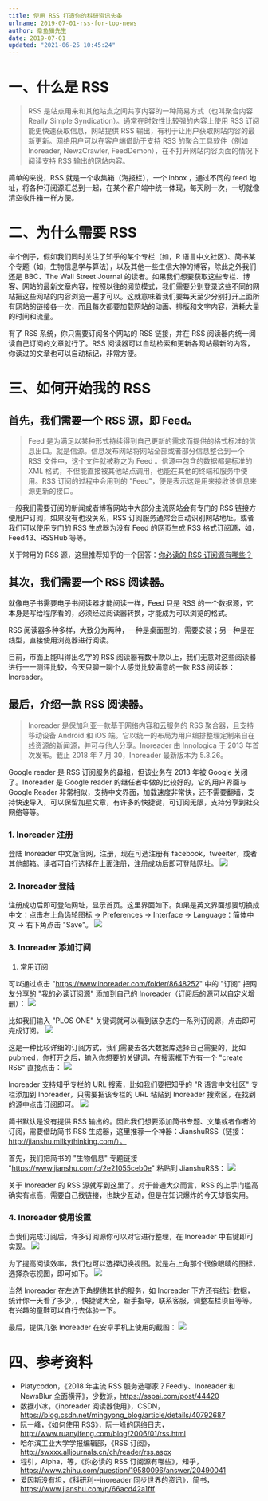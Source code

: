 ```yaml
---
title: 使用 RSS 打造你的科研资讯头条
urlname: 2019-07-01-rss-for-top-news
author: 章鱼猫先生
date: 2019-07-01
updated: "2021-06-25 10:45:24"
---
```


# 一、什么是 RSS

> RSS 是站点用来和其他站点之间共享内容的一种简易方式（也叫聚合内容 Really Simple Syndication）。通常在时效性比较强的内容上使用 RSS 订阅能更快速获取信息，网站提供 RSS 输出，有利于让用户获取网站内容的最新更新。网络用户可以在客户端借助于支持 RSS 的聚合工具软件（例如 Inoreader, NewzCrawler, FeedDemon），在不打开网站内容页面的情况下阅读支持 RSS 输出的网站内容。

简单的来说，RSS 就是一个收集箱（海报栏），一个 inbox ，通过不同的 feed 地址，将各种订阅源汇总到一起，在某个客户端中统一体现，每天刷一次，一切就像清空收件箱一样方便。

# 二、为什么需要 RSS

举个例子，假如我们同时关注了知乎的某个专栏（如，R 语言中文社区）、简书某个专题（如，生物信息学与算法），以及其他一些生信大神的博客，除此之外我们还是 BBC、The Wall Street Journal 的读者。如果我们想要获取这些专栏、博客、网站的最新文章内容，按照以往的阅览模式，我们需要分别登录这些不同的网站把这些网站的内容浏览一遍才可以。这就意味着我们要每天至少分别打开上面所有网站的链接各一次，而且每次都要加载网站的动画、排版和文字内容，消耗大量的时间和流量。

有了 RSS 系统，你只需要订阅各个网站的 RSS 链接，并在 RSS 阅读器内统一阅读自己订阅的文章就行了。RSS 阅读器可以自动检索和更新各网站最新的内容，你读过的文章也可以自动标记，非常方便。

# 三、如何开始我的 RSS

## 首先，我们需要一个 RSS 源，即 Feed。

> Feed 是为满足以某种形式持续得到自己更新的需求而提供的格式标准的信息出口。就是信源。信息发布网站将网站全部或者部分信息整合到一个 RSS 文件中，这个文件就被称之为 Feed 。信源中包含的数据都是标准的 XML 格式，不但能直接被其他站点调用，也能在其他的终端和服务中使用。RSS 订阅的过程中会用到的 "Feed"，便是表示这是用来接收该信息来源更新的接口。

一般我们需要订阅的新闻或者博客网站中大部分主流网站会有专门的 RSS 链接方便用户订阅，如果没有也没关系，RSS 订阅服务通常会自动识别网站地址。或者我们可以使用专门的 RSS 生成器为没有 Feed 的网页生成 RSS 格式订阅源，如，Feed43、RSSHub 等等。

关于常用的 RSS 源，这里推荐知乎的一个回答：[你必读的 RSS 订阅源有哪些？](https://www.zhihu.com/question/19580096/answer/20490041)

## 其次，我们需要一个 RSS 阅读器。

就像电子书需要电子书阅读器才能阅读一样，Feed 只是 RSS 的一个数据源，它本身是写给程序看的，必须经过阅读器转换，才能成为可以浏览的格式。

RSS 阅读器多种多样，大致分为两种，一种是桌面型的，需要安装；另一种是在线型，直接使用浏览器进行阅读。

目前，市面上能叫得出名字的 RSS 阅读器有数十款以上，我们无意对这些阅读器进行一一测评比较，今天只聊一聊个人感觉比较满意的一款 RSS 阅读器：Inoreader。

## 最后，介绍一款 RSS 阅读器。

> Inoreader 是保加利亚一款基于网络内容和云服务的 RSS 聚合器，且支持移动设备 Android 和 iOS 端。它以统一的布局为用户编排整理定制来自在线资源的新闻源，并可与他人分享。Inoreader 由 Innologica 于 2013 年首次发布。截止 2018 年 7 月 30，Inoreader 最新版本为 5.3.26。

Google reader 是 RSS 订阅服务的鼻祖，但该业务在 2013 年被 Google 关闭了。Inoreader 是 Google reader 的继任者中做的比较好的，它的用户界面与 Google Reader 非常相似，支持中文界面，加载速度非常快，还不需要翻墙，支持快速导入，可以保留加星文章，有许多的快捷键，可订阅无限，支持分享到社交网络等等。

### 1. Inoreader 注册

登陆 Inoreader 中文版官网，注册，现在可选注册有 facebook，tweeiter，或者其他邮箱。读者可自行选择在上面注册，注册成功后即可登陆网址。
![](https://shub.weiyan.tech/yuque/elog-cookbook-img/Fp7oA1iRTarIuLCHfpUD9r4ZkMzg.png)

### 2. Inoreader 登陆

注册成功后即可登陆网址，显示首页。这里界面如下。如果是英文界面想要切换成中文：点击右上角齿轮图标 → Preferences → Interface → Language：简体中文 → 右下角点击 "Save"。
![](https://shub.weiyan.tech/yuque/elog-cookbook-img/FuuzwZmZUZ05xVEij427Hjz0L8qv.png)

### 3. Inoreader 添加订阅

1.  常用订阅

可以通过点击 "<https://www.inoreader.com/folder/8648252>" 中的 "订阅" 把网友分享的 "我的必读订阅源" 添加到自己的 Inoreader（订阅后的源可以自定义增删）：
![](https://shub.weiyan.tech/yuque/elog-cookbook-img/FojYPZewaCzWERChr2qtJ7GLDoJx.png)

比如我们输入 "PLOS ONE" 关键词就可以看到该杂志的一系列订阅源，点击即可完成订阅。
![](https://shub.weiyan.tech/yuque/elog-cookbook-img/Fmi8KUPu6Ce55eaSkEgRIr_2Pe5M.png)

这是一种比较详细的订阅方式，我们需要去各大数据库选择自己需要的，比如 pubmed，你打开之后，输入你想要的关键词，在搜索框下方有一个 "create RSS" 直接点击：
![](https://shub.weiyan.tech/yuque/elog-cookbook-img/FgGVlLvVLWNm9_DvUMkmJ2EkHo-R.png)

Inoreader 支持知乎专栏的 URL 搜索，比如我们要把知乎的 "R 语言中文社区" 专栏添加到 Inoreader，只需要把该专栏的 URL 粘贴到 Inoreader 搜索区，在找到的源中点击订阅即可。
![](https://shub.weiyan.tech/yuque/elog-cookbook-img/FoTZAKYBkQBf1l_VuIGgNt3z8VYZ.png)

简书默认是没有提供 RSS 输出的。因此我们想要添加简书专题、文集或者作者的订阅，需要借助简书 RSS 生成器，这里推荐一个神器：JianshuRSS（链接：<http://jianshu.milkythinking.com/）。>

首先，我们把简书的 "生物信息" 专题链接 "<https://www.jianshu.com/c/2e21055ceb0e>" 粘贴到 JianshuRSS：
![](https://shub.weiyan.tech/yuque/elog-cookbook-img/Fj513Pf-Nt9OAqFQpe42Rshft9Ed.png)

关于 Inoreader 的 RSS 源就写到这里了。对于普通大众而言，RSS 的上手门槛高确实有点高，需要自己找链接，也缺少互动，但是在知识爆炸的今天却很实用。

### 4. Inoreader 使用设置

当我们完成订阅后，许多订阅源你可以对它进行整理，在 Inoreader 中右键即可实现。
![](https://shub.weiyan.tech/yuque/elog-cookbook-img/Ft4Mf4V_RXsLc3qOw3-wqyAeLeCp.png)

为了提高阅读效率，我们也可以选择切换视图。就是右上角那个很像眼睛的图标，选择杂志视图，即可如下。
![](https://shub.weiyan.tech/yuque/elog-cookbook-img/FlZ14yPuIw4d1JN5m74FwacGLq63.png)

当然 Inoreader 在左边下角提供其他的服务，如 Inoreader 下方还有统计数据，统计你一天看了多少，，快捷键大全，新手指导，联系客服，调整左栏项目等等。有兴趣的童鞋可以自行去体验一下。

最后，提供几张 Inoreader 在安卓手机上使用的截图：
![](https://shub.weiyan.tech/yuque/elog-cookbook-img/FjzyUDFZ6rxhOEgbgCzNq791m26g.jpeg)

# 四、参考资料

- Platycodon，《2018 年主流 RSS 服务选哪家？Feedly、Inoreader 和 NewsBlur 全面横评》，少数派，<https://sspai.com/post/44420>
- 数据小冰，《inoreader 阅读器使用》，CSDN，<https://blog.csdn.net/mingyong_blog/article/details/40792687>
- 阮一峰，《如何使用 RSS》，阮一峰的网络日志，<http://www.ruanyifeng.com/blog/2006/01/rss.html>
- 哈尔滨工业大学学报编辑部，《RSS 订阅》，<http://swxxx.alljournals.cn/ch/reader/rss.aspx>
- 程引，Alpha，等，《你必读的 RSS 订阅源有哪些》，知乎，<https://www.zhihu.com/question/19580096/answer/20490041>
- 爱因斯没有坦，《科研利--inoreader 同步世界的资讯》，简书，<https://www.jianshu.com/p/66acd42a1fff>
